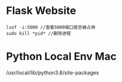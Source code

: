 # Flask Website
```
lsof -i:5000 //查看5000端口是否被占用
sudo kill *pid* //删除进程
```

# Python Local Env Mac
/usr/local/lib/python3.8/site-packages